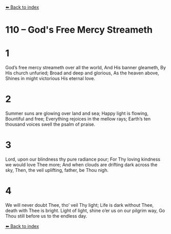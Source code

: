 [⬅️ Back to index](../README.md)

# 110 – God's Free Mercy Streameth


# 1
God’s free mercy streameth over all the world,
And His banner gleameth, By His church unfuried;
Broad and deep and glorious, As the heaven above,
Shines in might victorious His eternal love.

# 2
Summer suns are glowing over land and sea;
Happy light is flowing, Bountiful and free;
Everything rejoices in the mellow rays;
Earth’s ten thousand voices swell the psalm of praise.

# 3
Lord, upon our blindness thy pure radiance pour;
For Thy loving kindness we would love Thee more;
And when clouds are drifting dark across the sky,
Then, the veil uplifting, father, be Thou nigh.

# 4
We will never doubt Thee, tho’ veil Thy light;
Life is dark without Thee, death with Thee is bright.
Light of light, shine o’er us on our pilgrim way,
Go Thou still before us to the endless day.

[⬅️ Back to index](../README.md)
